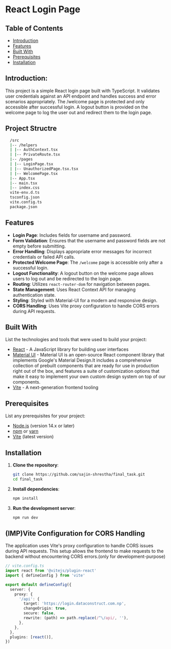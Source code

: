 # React Login Page

## Table of Contents

- [Introduction](#introduction)
- [Features](#features)
- [Built With](#built-with)
- [Prerequisites](#prerequisites)
- [Installation](#installation)

## Introduction:

This project is a simple React login page built with TypeScript. It validates user credentials against an API endpoint and handles success and error scenarios appropriately. The /welcome page is protected and only accessible after successful login. A logout button is provided on the welcome page to log the user out and redirect them to the login page.

## Project Structre

```bash
  /src
  |-- /helpers
  | |-- AuthContext.tsx
  | |-- PrivateRoute.tsx
  |-- /pages
  | |-- LoginPage.tsx
  | |-- UnauthorizedPage.tsx.tsx
  | |-- WelcomePage.tsx
  |-- App.tsx
  |-- main.tsx
  |-- index.css
  vite-env.d.ts
  tsconfig.json
  vite.config.ts
  package.json
```

## Features

- **Login Page**: Includes fields for username and password.
- **Form Validation**: Ensures that the username and password fields are not empty before submitting.
- **Error Handling**: Displays appropriate error messages for incorrect credentials or failed API calls.
- **Protected Welcome Page**: The `/welcome` page is accessible only after a successful login.
- **Logout Functionality**: A logout button on the welcome page allows users to log out and be redirected to the login page.
- **Routing**: Utilizes `react-router-dom` for navigation between pages.
- **State Management**: Uses React Context API for managing authentication state.
- **Styling**: Styled with Material-UI for a modern and responsive design.
- **CORS Handling**: Uses Vite proxy configuration to handle CORS errors during API requests.

## Built With

List the technologies and tools that were used to build your project:

- [React](https://reactjs.org/) - A JavaScript library for building user interfaces
- [Material UI](https://mui.com/material-ui/getting-started/) - Material UI is an open-source React component library that implements Google's Material Design.It includes a comprehensive collection of prebuilt components that are ready for use in production right out of the box, and features a suite of customization options that make it easy to implement your own custom design system on top of our components.
- [Vite](https://vitejs.dev/) - A next-generation frontend tooling

## Prerequisites

List any prerequisites for your project:

- [Node.js](https://nodejs.org/) (version 14.x or later)
- [npm](https://www.npmjs.com/) or [yarn](https://yarnpkg.com/)
- [Vite](https://vitejs.dev/) (latest version)

## Installation

1. **Clone the repository**:

   ```bash
   git clone https://github.com/sajin-shrestha/final_task.git
   cd final_task
   ```

2. **Install dependencies**:

   ```bash
   npm install
   ```

3. **Run the development server**:

   ```bash
   npm run dev
   ```

## (IMP)Vite Configuration for CORS Handling

The application uses Vite's proxy configuration to handle CORS issues during API requests. This setup allows the frontend to make requests to the backend without encountering CORS errors.(only for development-purpose)

```ts
// vite.config.ts
import react from '@vitejs/plugin-react'
import { defineConfig } from 'vite'

export default defineConfig({
  server: {
    proxy: {
      '/api': {
        target: 'https://login.dataconstruct.com.np',
        changeOrigin: true,
        secure: false,
        rewrite: (path) => path.replace(/^\/api/, ''),
      },
    },
  },
  plugins: [react()],
})
```

